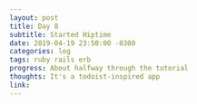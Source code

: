 ```yaml
---
layout: post
title: Day 8
subtitle: Started Hiptime
date: 2019-04-19 23:50:00 -0300
categories: log
tags: ruby rails erb
progress: About halfway through the tutorial
thoughts: It's a todoist-inspired app
link:
---
```

